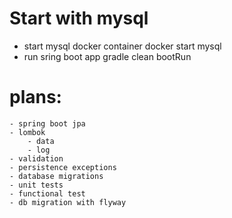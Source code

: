 Start with mysql
================
- start mysql docker container
    docker start mysql
- run sring boot app
    gradle clean bootRun



# plans:
    - spring boot jpa
    - lombok
        - data
        - log
    - validation
    - persistence exceptions
    - database migrations
    - unit tests
    - functional test
    - db migration with flyway
